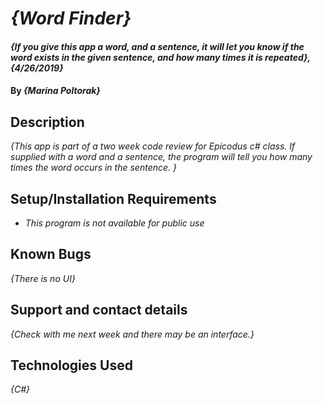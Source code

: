 # _{Word Finder}_

#### _{If you give this app a word, and a sentence, it will let you know if the word exists in the given sentence, and how many times it is repeated}, {4/26/2019}_

#### By _**{Marina Poltorak}**_

## Description

_{This app is part of a two week code review for Epicodus c# class. If supplied with a word and a sentence, the program will tell you how many times the word occurs in the sentence. }_

## Setup/Installation Requirements

* _This program is not available for public use_

## Known Bugs

_{There is no UI}_

## Support and contact details

_{Check with me next week and there may be an interface.}_

## Technologies Used

_{C#}_
